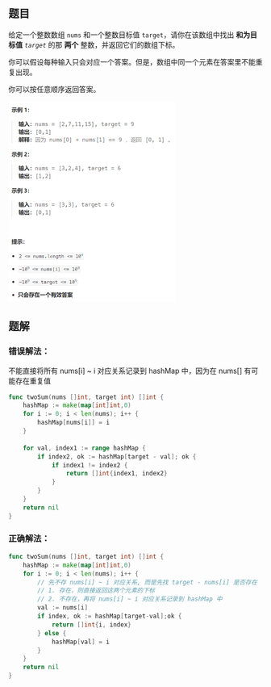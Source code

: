 ## 题目

给定一个整数数组 `nums` 和一个整数目标值 `target`，请你在该数组中找出 **和为目标值** *`target`* 的那 **两个** 整数，并返回它们的数组下标。

你可以假设每种输入只会对应一个答案。但是，数组中同一个元素在答案里不能重复出现。

你可以按任意顺序返回答案。

<img src="5-1.两数之和.assets/image-20240224193237593.png" alt="image-20240224193237593" style="zoom:50%;" />

## 题解

### 错误解法：

不能直接将所有 nums[i] ~ i 对应关系记录到 hashMap 中，因为在 nums[] 有可能存在重复值

```go
func twoSum(nums []int, target int) []int {
    hashMap := make(map[int]int,0)
    for i := 0; i < len(nums); i++ {
        hashMap[nums[i]] = i
    }

    for val, index1 := range hashMap {
        if index2, ok := hashMap[target - val]; ok {
            if index1 != index2 {
                return []int{index1, index2}
            }
        }
    }
    return nil
}
```

### 正确解法：

```go
func twoSum(nums []int, target int) []int {
    hashMap := make(map[int]int,0)
    for i := 0; i < len(nums); i++ {
        // 先不存 nums[i] ~ i 对应关系, 而是先找 target - nums[i] 是否存在
        // 1. 存在，则直接返回这两个元素的下标
        // 2. 不存在，再将 nums[i] ~ i 对应关系记录到 hashMap 中
        val := nums[i]
        if index, ok := hashMap[target-val];ok {
            return []int{i, index}
        } else {
            hashMap[val] = i
        }
    }
    return nil
}
```


